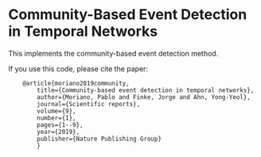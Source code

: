 # Community-Based Event Detection in Temporal Networks

This implements the community-based event detection method. 

If you use this code, please cite the paper: 

        @article{moriano2019community,
            title={Community-based event detection in temporal networks},
            author={Moriano, Pablo and Finke, Jorge and Ahn, Yong-Yeol},
            journal={Scientific reports},
            volume={9},
            number={1},
            pages={1--9},
            year={2019},
            publisher={Nature Publishing Group}
            }
